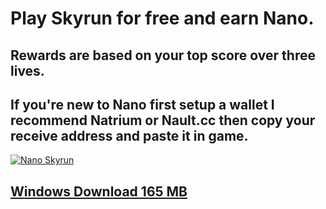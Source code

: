 # Play Skyrun for free and earn Nano.
## Rewards are based on your top score over three lives.
## If you're new to Nano first setup a wallet I recommend Natrium or Nault.cc then copy your receive address and paste it in game.
[![Nano Skyrun](https://img.youtube.com/vi/EUSL3VeemuM/0.jpg)](https://www.youtube.com/watch?v=EUSL3VeemuM "Nano Skyrun")  
## [Windows Download 165 MB](https://drive.google.com/file/d/18saxpyjByHC8z44uwaE1LBKZjbYSAB8D/view?usp=sharing)
